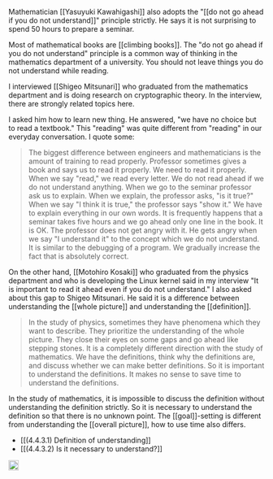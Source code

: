 
Mathematician [[Yasuyuki Kawahigashi]] also adopts the "[[do not go ahead if you do not understand]]" principle strictly. He says it is not surprising to spend 50 hours to prepare a seminar.

Most of mathematical books are [[climbing books]]. The "do not go ahead if you do not understand" principle is a common way of thinking in the mathematics department of a university. You should not leave things you do not understand while reading.

I interviewed [[Shigeo Mitsunari]] who graduated from the mathematics department and is doing research on cryptographic theory. In the interview, there are strongly related topics here.

I asked him how to learn new thing. He answered, "we have no choice but to read a textbook." This "reading" was quite different from "reading" in our everyday conversation. I quote some:

>  The biggest difference between engineers and mathematicians is the amount of training to read properly. Professor sometimes gives a book and says us to read it properly. We need to read it properly.
> When we say "read," we read every letter. We do not read ahead if we do not understand anything. When we go to the seminar professor ask us to explain. When we explain, the professor asks, "is it true?" When we say "I think it is true," the professor says "show it." We have to explain everything in our own words. It is frequently happens that a seminar takes five hours and we go ahead only one line in the book. It is OK. The professor does not get angry with it. He gets angry when we say "I understand it" to the concept which we do not understand. It is similar to the debugging of a program. We gradually increase the fact that is absolutely correct.

On the other hand, [[Motohiro Kosaki]] who graduated from the physics department and who is developing the Linux kernel said in my interview "It is important to read it ahead even if you do not understand." I also asked about this gap to Shigeo Mitsunari. He said it is a difference between understanding the [[whole picture]] and understanding the [[definition]].

> In the study of physics, sometimes they have phenomena which they want to describe. They prioritize the understanding of the whole picture. They close their eyes on some gaps and go ahead like stepping stones.
> It is a completely different direction with the study of mathematics. We have the definitions, think why the definitions are, and discuss whether we can make better definitions. So it is important to understand the definitions. It makes no sense to save time to understand the definitions.

In the study of mathematics, it is impossible to discuss the definition without understanding the definition strictly. So it is necessary to understand the definition so that there is no unknown point. The [[goal]]-setting is different from understanding the [[overall picture]], how to use time also differs.

- [[(4.4.3.1) Definition of understanding]]
- [[(4.4.3.2) Is it necessary to understand?]]


<img src='https://scrapbox.io/api/pages/nishio/en/icon' alt='en.icon' height="19.5"/>